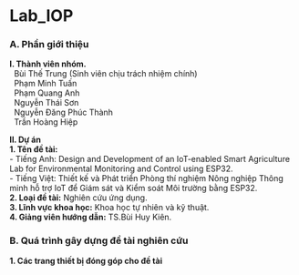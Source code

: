 # Lab_IOP

### A. Phần giới thiệu  
 __I. Thành viên nhóm.__  
&nbsp;&nbsp;Bùi Thế Trung (Sinh viên chịu trách nhiệm chính)  
&nbsp;&nbsp;Phạm Minh Tuấn  
&nbsp;&nbsp;Phạm Quang Anh  
&nbsp;&nbsp;Nguyễn Thái Sơn  
&nbsp;&nbsp;Nguyễn Đăng Phúc Thành  
&nbsp;&nbsp;Trần Hoàng Hiệp  
  
 __II. Dự án__  
    __1. Tên đề tài:__  
    - Tiếng Anh: Design and Development of an IoT-enabled Smart Agriculture Lab for Environmental Monitoring and Control using ESP32.  
    - Tiếng Việt: Thiết kế và Phát triển Phòng thí nghiệm Nông nghiệp Thông minh hỗ trợ IoT để Giám sát và Kiểm soát Môi trường bằng ESP32.  
    __2. Loại đề tài:__ Nghiên cứu ứng dụng.  
    __3. Lĩnh vực khoa học:__ Khoa học tự nhiên và kỹ thuật.  
    __4. Giảng viên hướng dẫn:__ TS.Bùi Huy Kiên.  
  
### B. Quá trình gây dựng đề tài nghiên cứu  
 __1. Các trang thiết bị đóng góp cho đề tài__

